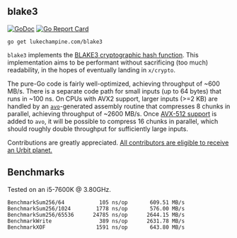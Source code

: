 blake3
------

[![GoDoc](https://godoc.org/lukechampine.com/blake3?status.svg)](https://godoc.org/lukechampine.com/blake3)
[![Go Report Card](http://goreportcard.com/badge/lukechampine.com/blake3)](https://goreportcard.com/report/lukechampine.com/blake3)

```
go get lukechampine.com/blake3
```

`blake3` implements the [BLAKE3 cryptographic hash function](https://github.com/BLAKE3-team/BLAKE3).
This implementation aims to be performant without sacrificing (too much)
readability, in the hopes of eventually landing in `x/crypto`.

The pure-Go code is fairly well-optimized, achieving throughput of ~600 MB/s.
There is a separate code path for small inputs (up to 64 bytes) that runs in
~100 ns. On CPUs with AVX2 support, larger inputs (>=2 KB) are handled by
an [`avo`](https://github.com/mmcloughlin/avo)-generated assembly routine that compresses 8 chunks in parallel,
achieving throughput of ~2600 MB/s. Once [AVX-512 support](https://github.com/mmcloughlin/avo/issues/20) is added to `avo`, it
will be possible to compress 16 chunks in parallel, which should roughly double
throughput for sufficiently large inputs.

Contributions are greatly appreciated.
[All contributors are eligible to receive an Urbit planet.](https://twitter.com/lukechampine/status/1274797924522885134)


## Benchmarks

Tested on an i5-7600K @ 3.80GHz.

```
BenchmarkSum256/64           105 ns/op       609.51 MB/s
BenchmarkSum256/1024        1778 ns/op       576.00 MB/s
BenchmarkSum256/65536      24785 ns/op      2644.15 MB/s
BenchmarkWrite               389 ns/op      2631.78 MB/s
BenchmarkXOF                1591 ns/op       643.80 MB/s
```
